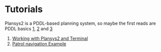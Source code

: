 # Tutorials

Plansys2 is a PDDL-based planning system, so maybe the first reads are PDDL basics [1](https://arxiv.org/pdf/1106.4561.pdf), [2](http://www.cs.toronto.edu/~sheila/2542/w09/A1/introtopddl2.pdf) and [3](`http://www.cs.toronto.edu/~sheila/384/w11/Assignments/A3/veloso-PDDL_by_Example.pdf`)

1. [Working with Plansys2 and Terminal](tutorials/tut_1_terminal.md)
2. [Patrol navigation Example](tutorials/tut_2_patrol.md)
